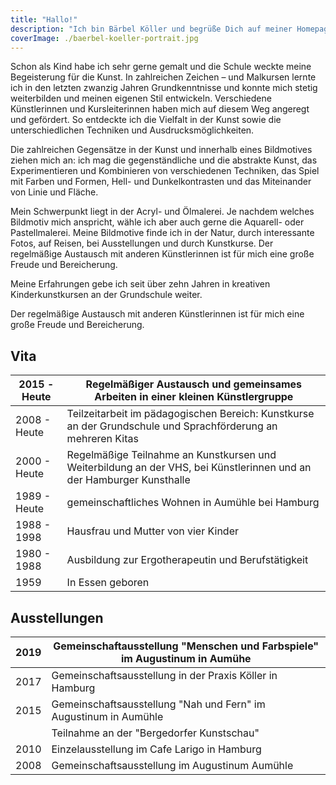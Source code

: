```yaml
---
title: "Hallo!"
description: "Ich bin Bärbel Köller und begrüße Dich auf meiner Homepage. Gerne erzähle ich Dir ein wenig von mir und meiner Kunst. Es würde mich sehr freuen, wenn dich ein Bild persönlich anspricht. Du kannst gerne mit mir Kontakt aufnehmen, wenn du ein Fotomotiv in Auftrag geben möchtest."
coverImage: ./baerbel-koeller-portrait.jpg
---
```


Schon als Kind habe ich sehr gerne gemalt und die Schule weckte meine Begeisterung für die Kunst.
In zahlreichen Zeichen – und Malkursen  lernte ich in den letzten zwanzig Jahren  Grundkenntnisse und konnte mich stetig weiterbilden und meinen eigenen Stil entwickeln.
Verschiedene Künstlerinnen und Kursleiterinnen haben mich auf diesem Weg angeregt und gefördert. So entdeckte ich die Vielfalt in der Kunst sowie die unterschiedlichen Techniken und Ausdrucksmöglichkeiten. 

Die zahlreichen Gegensätze in der Kunst und innerhalb eines Bildmotives ziehen mich an: ich mag die gegenständliche und die abstrakte Kunst, das Experimentieren und Kombinieren von verschiedenen Techniken, das Spiel mit Farben und Formen, Hell- und Dunkelkontrasten und das Miteinander von Linie  und Fläche.

Mein Schwerpunkt liegt in der Acryl- und Ölmalerei. Je nachdem welches Bildmotiv mich anspricht, wähle ich aber auch gerne die Aquarell- oder Pastellmalerei. Meine Bildmotive finde ich in der Natur, durch interessante Fotos, auf Reisen, bei Ausstellungen und durch Kunstkurse.
Der regelmäßige Austausch mit anderen Künstlerinnen ist für mich eine große Freude und Bereicherung.

Meine Erfahrungen gebe ich seit über zehn Jahren in kreativen Kinderkunstkursen an der Grundschule weiter. 

Der regelmäßige Austausch mit anderen Künstlerinnen ist für mich eine große Freude und Bereicherung.

## Vita
| 2015 - Heute | Regelmäßiger Austausch und gemeinsames Arbeiten in einer kleinen Künstlergruppe                                       |
|--------------|-----------------------------------------------------------------------------------------------------------------------|
| 2008 - Heute | Teilzeitarbeit im pädagogischen Bereich: Kunstkurse an der Grundschule und Sprachförderung an mehreren Kitas          |
| 2000 - Heute | Regelmäßige Teilnahme an Kunstkursen und Weiterbildung  an der VHS, bei Künstlerinnen und an der Hamburger Kunsthalle |
| 1989 - Heute | gemeinschaftliches Wohnen in Aumühle bei Hamburg                                                                      |
| 1988 - 1998  | Hausfrau und Mutter von vier Kinder                                                                                   |
| 1980 - 1988  | Ausbildung zur Ergotherapeutin und Berufstätigkeit                                                                    |
| 1959         | In Essen geboren                                                                                                      |

## Ausstellungen
| 2019 | Gemeinschaftausstellung "Menschen und Farbspiele" im Augustinum in Aumühe |
|------|---------------------------------------------------------------------------|
| 2017 | Gemeinschaftsausstellung in der Praxis Köller in Hamburg                  |
| 2015 | Gemeinschaftsausstellung "Nah und Fern" im Augustinum in Aumühle          |
|      | Teilnahme an der "Bergedorfer Kunstschau"                                 |
| 2010 | Einzelausstellung im Cafe Larigo in Hamburg                               |
| 2008 | Gemeinschaftsausstellung im Augustinum Aumühle                            |

